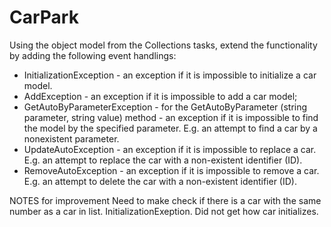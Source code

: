 # CarPark
Using the object model from the Collections tasks, extend the functionality by adding the following event handlings:

 - InitializationException - an exception if it is impossible to initialize a car model.
 - AddException - an exception if it is impossible to add a car model;
 - GetAutoByParameterException - for the GetAutoByParameter (string parameter, string value) 
 method - an exception if it is impossible to find the model by the specified parameter. 
 E.g. an attempt to find a car by a nonexistent parameter.
 - UpdateAutoException - an exception if it is impossible to replace a car. 
 E.g. an attempt to replace the car with a non-existent identifier (ID).
 - RemoveAutoException - an exception if it is impossible to remove a car. 
 E.g. an attempt to delete the car with a non-existent identifier (ID).


 NOTES for improvement
 Need to make check if there is a car with the same number as a car in list.
 InitializationExeption. Did not get how car initializes.